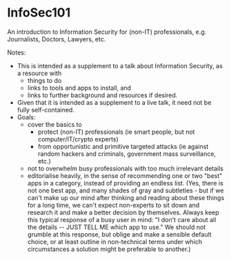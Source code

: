 InfoSec101
==========

An introduction to Information Security for (non-IT) professionals, e.g. Journalists, Doctors, Lawyers, etc.

Notes:
* This is intended as a supplement to a talk about Information Security, as a resource with 
  * things to do
  * links to tools and apps to install, and
  * links to further background and resources if desired.
* Given that it is intended as a supplement to a live talk, it need not be fully self-contained.
* Goals:
  * cover the basics to 
    * protect (non-IT) professionals (ie smart people, but not computer/IT/crypto experts)
    * from opportunistic and primitive targeted attacks 
      (ie against random hackers and criminals, government mass surveillance, etc.)
  * not to overwhelm busy professionals with too much irrelevant details
  * editorialise heavily, in the sense of recommending one or two "best" apps in a category, instead of 
    providing an endless list.
    (Yes, there is not one best app, and many shades of gray and subtleties - but if we can't make up our
    mind after thinking and reading about these things for a long time, we can't expect non-experts to sit
    down and research it and make a better decision by themselves. Always keep this typical response of a 
    busy user in mind: "I don't care about all the details -- JUST TELL ME which app to use."
    We should not grumble at this response, but oblige and make a sensible default
    choice, or at least outline in non-technical terms under which circumstances a solution might be 
    preferable to another.)
